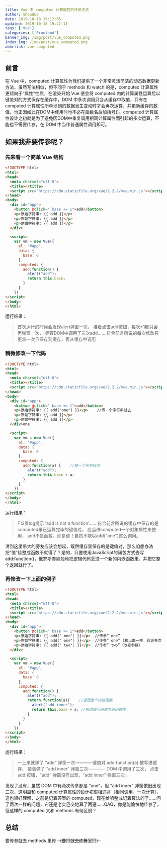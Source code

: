 ```yaml
---
title: Vue 中 computed 计算属性的传参方法
author: Shouduo
date: 2019-10-18 19:12:05
updated: 2019-10-18 19:47:11
tags: ['Vue']
categories: ['Frontend']
banner_img: /img/post/vue_computed.png
index_img: /img/post/vue_computed.png
abbrlink: vue_computed
---
```


## 前言

在 Vue 中，computed 计算属性为我们提供了一个非常灵活简洁的动态数据更新方法，虽然写法相似，但不同于 methods 和 watch 的是，computed 计算属性更倾向于“属性”性质，在渲染开始 Vue 便会将 computed 内的计算属性运算后以键值对的方式保存在缓存中，DOM 中多次调用只会从缓存中取值，只有在 computed 计算属性所牵涉到的数据发生变动时才会再次运算，并更新缓存的数值，也正因如此在DOM中使用时也不必在函数名后加括号()。computed 计算属性设计之初就是为了避免因DOM中重复调用相同计算属性而引起的多次运算，不能也不需要传参，在 DOM 中当作普通属性调用即可。

## 如果我非要传参呢？

### 先来看一个简单 Vue 结构

``` html
<!DOCTYPE html>
<html>
<head>
  <meta charset="utf-8">
  <title></title>
  <script src="https://cdn.staticfile.org/vue/2.2.2/vue.min.js"></script>
</head>
<body>
  <div id="app">
    <button @click=" base += 1">add</button>
    <p>原始字符串: {{ add }}</p>
    <p>原始字符串: {{ add }}</p>
    <p>原始字符串: {{ add }}</p>
  </div>

  <script>
    var vm = new Vue({
      el: '#app',
      data: {
        base: 0
      },
      computed: {
        add:function() {
          alert("add");
          return this.base;
        }
      }
    })
</script>
</body>
</html>
```

运行结果：
> 首次运行的时候会发现alert弹窗一次，
> 接着点击add按钮，每次+1都只会再弹窗一次，
> 尽管DOM中调用了三次add……
> 符合前言所说的每次修改只更新一次且保存到缓存，再从缓存中调用

### 稍微修改一下代码

``` html
<!DOCTYPE html>
<html>
<head>
  <meta charset="utf-8">
  <title></title>
  <script src="https://cdn.staticfile.org/vue/2.2.2/vue.min.js"></script>
</head>
<body>
  <div id="app">
    <button @click=" base += 1">add</button>
    <p>原始字符串: {{ add("one") }}</p>    //传一个字符串过去
    <p>原始字符串: {{ add }}</p>
    <p>原始字符串: {{ add }}</p>
  </div>one

  <script>
    var vm = new Vue({
      el: '#app',
      data: {
        base: 0
      },
      computed: {
        add:function(a) {    //塞一个形参给他
          alert("add");
          return this.base + a;
        }
      }
    })
</script>
</body>
</html>
```

运行结果：
> F12看log提示 ‘add is not a function’……
> 符合前言所说的缓存中保存的是computed早已运算完毕的键值对，
> 应当作computed一个对象属性来使用，
> add不是函数，而是键！自然不能以add("one")这么调用。

讲到这里吊大的旁友应该会想起，既然缓存里保存的是键值对，那么咱想办法把“值”给整成函数不就得了？是的，只要使用JavaScript的闭包方式去写add:function()，俄罗斯套娃般地把逻辑代码丢进一个新的内嵌函数里，并把它整个返回就行了。

### 再修改一下上面的例子

``` html
<!DOCTYPE html>
<html>
<head>
  <meta charset="utf-8">
  <title></title>
  <script src="https://cdn.staticfile.org/vue/2.2.2/vue.min.js"></script>
</head>
<body>
  <div id="app">
    <button @click=" base += 1">add</button>
    <p>原始字符串: {{ add(" one") }}</p>  //传参“ one”
    <p>原始字符串: {{ add(" one") }}</p>  //传参“ one” (和上面一样，验证多次调用）
    <p>原始字符串: {{ add(" two") }}</p>  //传参“ two”（改变参数）
  </div>

  <script>
    var vm = new Vue({
      el: '#app',
      data: {
        base: 0
      },
      computed: {
        add:function() {
          alert("add");
          return function(a){    //返回整个内嵌函数
            alert("add inner");
            return this.base + a; //把逻辑代码放内嵌函数里
          }
        }
      }
    })
</script>
</body>
</html>
```

运行结果：
> 一上来就弹了 “add” 弹窗一次————键值对 add:function(a) 被写进缓存，
> 接着弹了 “add inner” 弹窗三次———— DOM 中调用了三次，
> 点击 add 按钮，“add” 弹窗没有出现，“add inner” 弹窗三次。

发现了没有，虽然 DOM 中有两次传参都是 “one”，但 “add inner” 弹窗依旧出现三次，这明显和 computed 计算属性的设计初衷相违背（相同调用，一次计算），这也很好理解，之前是记着答案的 computed，现在给咱整成记着算法的了……问了两次一样的问题，它还是老实巴交地算了两遍……QAQ，你是能愉快地传参了，但这样的 computed 又和 methods 有何区别？

## 总结

要传参就去 methods 里传 ~~（要打就去练舞室打）~~
